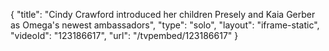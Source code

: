 {
    "title": "Cindy Crawford introduced her children Presely and Kaia Gerber as Omega's newest ambassadors",
    "type": "solo",
    "layout": "iframe-static",
    "videoId": "123186617",
    "url": "\/tvpembed\/123186617"
}